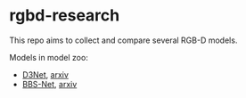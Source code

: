 # rgbd-research

This repo aims to collect and compare several RGB-D models.

Models in model zoo:

- [D3Net](https://github.com/DengPingFan/D3NetBenchmark), [arxiv](https://arxiv.org/pdf/1907.06781.pdf)
- [BBS-Net](https://github.com/zyjwuyan/BBS-Net), [arxiv](https://arxiv.org/pdf/2007.02713v2.pdf)